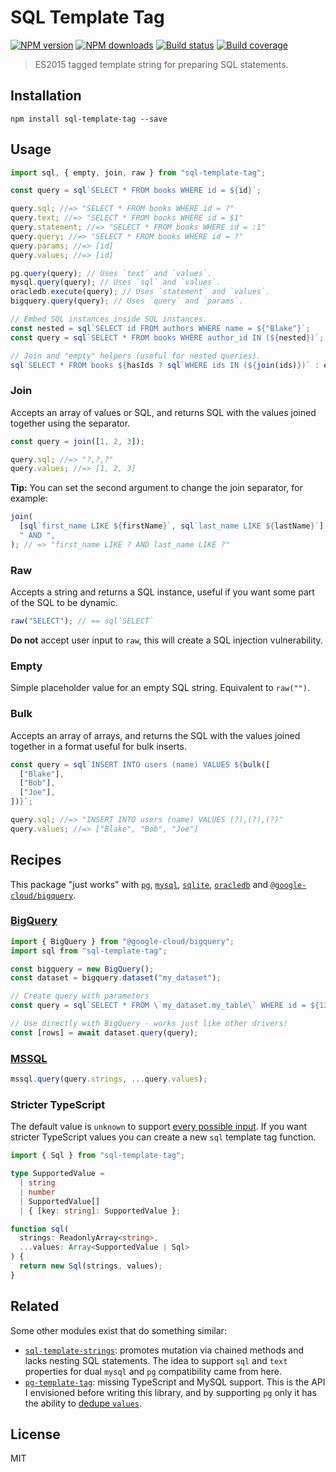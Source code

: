 # SQL Template Tag

[![NPM version][npm-image]][npm-url]
[![NPM downloads][downloads-image]][downloads-url]
[![Build status][build-image]][build-url]
[![Build coverage][coverage-image]][coverage-url]

> ES2015 tagged template string for preparing SQL statements.

## Installation

```
npm install sql-template-tag --save
```

## Usage

```js
import sql, { empty, join, raw } from "sql-template-tag";

const query = sql`SELECT * FROM books WHERE id = ${id}`;

query.sql; //=> "SELECT * FROM books WHERE id = ?"
query.text; //=> "SELECT * FROM books WHERE id = $1"
query.statement; //=> "SELECT * FROM books WHERE id = :1"
query.query; //=> "SELECT * FROM books WHERE id = ?"
query.params; //=> [id]
query.values; //=> [id]

pg.query(query); // Uses `text` and `values`.
mysql.query(query); // Uses `sql` and `values`.
oracledb.execute(query); // Uses `statement` and `values`.
bigquery.query(query); // Uses `query` and `params`.

// Embed SQL instances inside SQL instances.
const nested = sql`SELECT id FROM authors WHERE name = ${"Blake"}`;
const query = sql`SELECT * FROM books WHERE author_id IN (${nested})`;

// Join and "empty" helpers (useful for nested queries).
sql`SELECT * FROM books ${hasIds ? sql`WHERE ids IN (${join(ids)})` : empty}`;
```

### Join

Accepts an array of values or SQL, and returns SQL with the values joined together using the separator.

```js
const query = join([1, 2, 3]);

query.sql; //=> "?,?,?"
query.values; //=> [1, 2, 3]
```

**Tip:** You can set the second argument to change the join separator, for example:

```js
join(
  [sql`first_name LIKE ${firstName}`, sql`last_name LIKE ${lastName}`],
  " AND ",
); // => "first_name LIKE ? AND last_name LIKE ?"
```

### Raw

Accepts a string and returns a SQL instance, useful if you want some part of the SQL to be dynamic.

```js
raw("SELECT"); // == sql`SELECT`
```

**Do not** accept user input to `raw`, this will create a SQL injection vulnerability.

### Empty

Simple placeholder value for an empty SQL string. Equivalent to `raw("")`.

### Bulk

Accepts an array of arrays, and returns the SQL with the values joined together in a format useful for bulk inserts.

```js
const query = sql`INSERT INTO users (name) VALUES ${bulk([
  ["Blake"],
  ["Bob"],
  ["Joe"],
])}`;

query.sql; //=> "INSERT INTO users (name) VALUES (?),(?),(?)"
query.values; //=> ["Blake", "Bob", "Joe"]
```

## Recipes

This package "just works" with [`pg`](https://www.npmjs.com/package/pg), [`mysql`](https://www.npmjs.com/package/mysql), [`sqlite`](https://www.npmjs.com/package/sqlite), [`oracledb`](https://www.npmjs.com/package/node-oracledb) and [`@google-cloud/bigquery`](https://www.npmjs.com/package/@google-cloud/bigquery).

### [BigQuery](https://www.npmjs.com/package/@google-cloud/bigquery)

```js
import { BigQuery } from "@google-cloud/bigquery";
import sql from "sql-template-tag";

const bigquery = new BigQuery();
const dataset = bigquery.dataset("my_dataset");

// Create query with parameters
const query = sql`SELECT * FROM \`my_dataset.my_table\` WHERE id = ${123}`;

// Use directly with BigQuery - works just like other drivers!
const [rows] = await dataset.query(query);
```

### [MSSQL](https://www.npmjs.com/package/mssql)

```js
mssql.query(query.strings, ...query.values);
```

### Stricter TypeScript

The default value is `unknown` to support [every possible input](https://github.com/blakeembrey/sql-template-tag/pull/26). If you want stricter TypeScript values you can create a new `sql` template tag function.

```ts
import { Sql } from "sql-template-tag";

type SupportedValue =
  | string
  | number
  | SupportedValue[]
  | { [key: string]: SupportedValue };

function sql(
  strings: ReadonlyArray<string>,
  ...values: Array<SupportedValue | Sql>
) {
  return new Sql(strings, values);
}
```

## Related

Some other modules exist that do something similar:

- [`sql-template-strings`](https://github.com/felixfbecker/node-sql-template-strings): promotes mutation via chained methods and lacks nesting SQL statements. The idea to support `sql` and `text` properties for dual `mysql` and `pg` compatibility came from here.
- [`pg-template-tag`](https://github.com/XeCycle/pg-template-tag): missing TypeScript and MySQL support. This is the API I envisioned before writing this library, and by supporting `pg` only it has the ability to [dedupe `values`](https://github.com/XeCycle/pg-template-tag/issues/5#issuecomment-386875336).

## License

MIT

[npm-image]: https://img.shields.io/npm/v/sql-template-tag
[npm-url]: https://npmjs.org/package/sql-template-tag
[downloads-image]: https://img.shields.io/npm/dm/sql-template-tag
[downloads-url]: https://npmjs.org/package/sql-template-tag
[build-image]: https://img.shields.io/github/actions/workflow/status/blakeembrey/sql-template-tag/ci.yml?branch=main
[build-url]: https://github.com/blakeembrey/sql-template-tag/actions/workflows/ci.yml?query=branch%3Amain
[coverage-image]: https://img.shields.io/codecov/c/gh/blakeembrey/sql-template-tag
[coverage-url]: https://codecov.io/gh/blakeembrey/sql-template-tag

